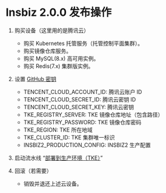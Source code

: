 # Insbiz 2.0.0 发布操作

1. 购买设备（这里用的是腾讯云）

   - 购买 Kubernetes 托管服务（托管控制平面集群）。
   - 购买镜像仓库服务。
   - 购买 MySQL(8.x) 高可用实例。
   - 购买 Redis(7.x) 集群版实例。

2. 设置 [GitHub 密钥](https://github.com/organizations/fooins/settings/secrets/actions)

   - TENCENT_CLOUD_ACCOUNT_ID: 腾讯云账户 ID
   - TENCENT_CLOUD_SECRET_ID: 腾讯云密钥 ID
   - TENCENT_CLOUD_SECRET_KEY: 腾讯云密钥
   - TKE_REGISTRY_SERVER: TKE 镜像仓库地址（包含路径）
   - TKE_REGISTRY_PASSWORD: TKE 镜像仓库密码
   - TKE_REGION: TKE 所在地域
   - TKE_CLUSTER_ID: TKE 集群唯一标识
   - INSBIZ2_PRODUCTION_CONFIG: INSBIZ2 生产配置

3. 启动流水线 “[部署到生产环境（TKE）](https://github.com/fooins/insbiz2/actions/workflows/deploy-to-prod-tke.yaml)”

4. 回滚（若需要）

   - 销毁并退还上述云设备。

